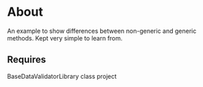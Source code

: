 ﻿# About

An example to show differences between non-generic and generic methods. Kept very simple to learn from.

## Requires

BaseDataValidatorLibrary class project